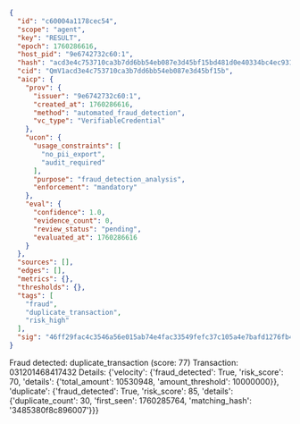 ```json
{
  "id": "c60004a1178cec54",
  "scope": "agent",
  "key": "RESULT",
  "epoch": 1760286616,
  "host_pid": "9e6742732c60:1",
  "hash": "acd3e4c753710ca3b7dd6bb54eb087e3d45bf15bd481d0e40334bc4ec9317cae",
  "cid": "QmV1acd3e4c753710ca3b7dd6bb54eb087e3d45bf15b",
  "aicp": {
    "prov": {
      "issuer": "9e6742732c60:1",
      "created_at": 1760286616,
      "method": "automated_fraud_detection",
      "vc_type": "VerifiableCredential"
    },
    "ucon": {
      "usage_constraints": [
        "no_pii_export",
        "audit_required"
      ],
      "purpose": "fraud_detection_analysis",
      "enforcement": "mandatory"
    },
    "eval": {
      "confidence": 1.0,
      "evidence_count": 0,
      "review_status": "pending",
      "evaluated_at": 1760286616
    }
  },
  "sources": [],
  "edges": [],
  "metrics": {},
  "thresholds": {},
  "tags": [
    "fraud",
    "duplicate_transaction",
    "risk_high"
  ],
  "sig": "46ff29fac4c3546a56e015ab74e4fac33549fefc37c105a4e7bafd1276fb4ef0"
}
```

Fraud detected: duplicate_transaction (score: 77)
Transaction: 031201468417432
Details: {'velocity': {'fraud_detected': True, 'risk_score': 70, 'details': {'total_amount': 10530948, 'amount_threshold': 10000000}}, 'duplicate': {'fraud_detected': True, 'risk_score': 85, 'details': {'duplicate_count': 30, 'first_seen': 1760285764, 'matching_hash': '3485380f8c896007'}}}